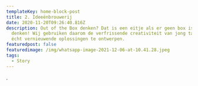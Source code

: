 ```yaml
---
templateKey: home-block-post
title: 2. Ideeënbrouwerij
date: 2020-11-20T09:26:40.816Z
description: Out of the Box denken? Dat is een eitje als er geen box is om ín te
  denken! Wij gebruiken daarom de verfrissende creativiteit van jong talent om
  écht vernieuwende oplossingen te ontwerpen.
featuredpost: false
featuredimage: /img/whatsapp-image-2021-12-06-at-10.41.28.jpeg
tags:
  - Story
---
```

.